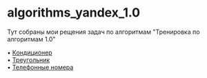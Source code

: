 # algorithms_yandex_1.0

Тут собраны мои рещения задач по алгоритмам "Тренировка по алгоритмам 1.0"

• [Кондиционер](https://github.com/Alexandr-Vell/algorithms_yandex_1.0/tree/main/Cond)  
• [Треугольник](https://github.com/Alexandr-Vell/algorithms_yandex_1.0/tree/main/Triangle)  
• [Телефонные номера](https://github.com/Alexandr-Vell/algorithms_yandex_1.0/tree/main/Numbers)



